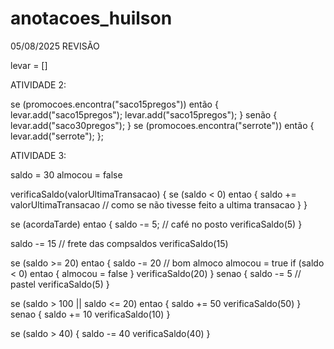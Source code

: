 # anotacoes_huilson

05/08/2025
REVISÃO

levar = []

ATIVIDADE 2:

se (promocoes.encontra("saco15pregos")) então {
    levar.add("saco15pregos");
    levar.add("saco15pregos");
} senão {
    levar.add("saco30pregos");
}
se (promocoes.encontra("serrote")) então {
    levar.add("serrote");
};

ATIVIDADE 3:

saldo = 30
almocou = false

verificaSaldo(valorUltimaTransacao) {
    se (saldo < 0) entao {
        saldo += valorUltimaTransacao 
        // como se não tivesse feito a ultima transacao
    }
}

se (acordaTarde) entao {
    saldo -= 5; // café no posto
    verificaSaldo(5)
}

saldo -= 15 // frete das compsaldos
verificaSaldo(15)

se (saldo >= 20) entao {
    saldo -= 20 // bom almoco
    almocou = true
    if (saldo < 0) entao {
        almocou = false
    }
    verificaSaldo(20)
} senao {
    saldo -= 5 // pastel
    verificaSaldo(5)
}

se (saldo > 100 || saldo <= 20) entao {
    saldo += 50
    verificaSaldo(50)
} senao {
    saldo += 10
    verificaSaldo(10)
}

se (saldo > 40) {
    saldo -= 40
    verificaSaldo(40)
}

